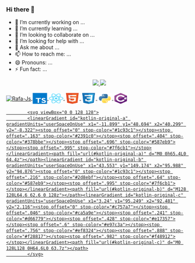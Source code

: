 ### Hi there 👋

- 🔭 I’m currently working on ...
- 🌱 I’m currently learning ...
- 👯 I’m looking to collaborate on ...
- 🤔 I’m looking for help with ...
- 💬 Ask me about ...
- 📫 How to reach me: ...
- 😄 Pronouns: ...
- ⚡ Fun fact: ...

<div align="center">
  <a href="https://github.com/brunobelaguarda">
  <img height="180em" src="https://github-readme-stats.vercel.app/api?username=brunobelaguarda&show_icons=true&theme=dark&include_all_commits=true&count_private=true"/>
  <img height="180em" src="https://github-readme-stats.vercel.app/api/top-langs/?username=brunobelaguarda&layout=compact&langs_count=7&theme=dark"/>
</div>
  
<div style="display: inline_block"><br>
  <img align="center" alt="Rafa-Js" height="30" width="40" src="https://cdn.jsdelivr.net/gh/devicons/devicon@v2.15.1/devicon.min.css">
  <img align="center" alt="Rafa-Ts" height="30" width="40" src="https://raw.githubusercontent.com/devicons/devicon/master/icons/typescript/typescript-plain.svg">
  <img align="center" alt="Rafa-React" height="30" width="40" src="https://raw.githubusercontent.com/devicons/devicon/master/icons/react/react-original.svg">
  <img align="center" alt="Rafa-HTML" height="30" width="40" src="https://raw.githubusercontent.com/devicons/devicon/master/icons/html5/html5-original.svg">
  <img align="center" alt="Rafa-CSS" height="30" width="40" src="https://raw.githubusercontent.com/devicons/devicon/master/icons/css3/css3-original.svg">
  <img align="center" alt="Rafa-Python" height="30" width="40" src="https://raw.githubusercontent.com/devicons/devicon/master/icons/python/python-original.svg">
  <img align="center" alt="Rafa-Csharp" height="30" width="40" src="https://raw.githubusercontent.com/devicons/devicon/master/icons/csharp/csharp-original.svg">
  
</div>


            <svg viewBox="0 0 128 128">
            <linearGradient id="kotlin-original-a" gradientUnits="userSpaceOnUse" x1="-11.899" y1="48.694" x2="40.299" y2="-8.322"><stop offset="0" stop-color="#1c93c1"></stop><stop offset=".163" stop-color="#2391c0"></stop><stop offset=".404" stop-color="#378bbe"></stop><stop offset=".696" stop-color="#587eb9"></stop><stop offset=".995" stop-color="#7f6cb1"></stop></linearGradient><path fill="url(#kotlin-original-a)" d="M0 0h65.4L0 64.4z"></path><linearGradient id="kotlin-original-b" gradientUnits="userSpaceOnUse" x1="43.553" y1="149.174" x2="95.988" y2="94.876"><stop offset="0" stop-color="#1c93c1"></stop><stop offset=".216" stop-color="#2d8ebf"></stop><stop offset=".64" stop-color="#587eb9"></stop><stop offset=".995" stop-color="#7f6cb1"></stop></linearGradient><path fill="url(#kotlin-original-b)" d="M128 128L64.6 62.6 0 128z"></path><linearGradient id="kotlin-original-c" gradientUnits="userSpaceOnUse" x1="3.24" y1="95.249" x2="92.481" y2="2.116"><stop offset="0" stop-color="#c757a7"></stop><stop offset=".046" stop-color="#ca5a9e"></stop><stop offset=".241" stop-color="#d66779"></stop><stop offset=".428" stop-color="#e17357"></stop><stop offset=".6" stop-color="#e97c3a"></stop><stop offset=".756" stop-color="#ef8324"></stop><stop offset=".888" stop-color="#f28817"></stop><stop offset=".982" stop-color="#f48912"></stop></linearGradient><path fill="url(#kotlin-original-c)" d="M0 128L128 0H64.6L0 63.7z"></path>
            </svg>
          
<link rel="stylesheet" href="https://cdn.jsdelivr.net/gh/devicons/devicon@v2.15.1/devicon.min.css">

